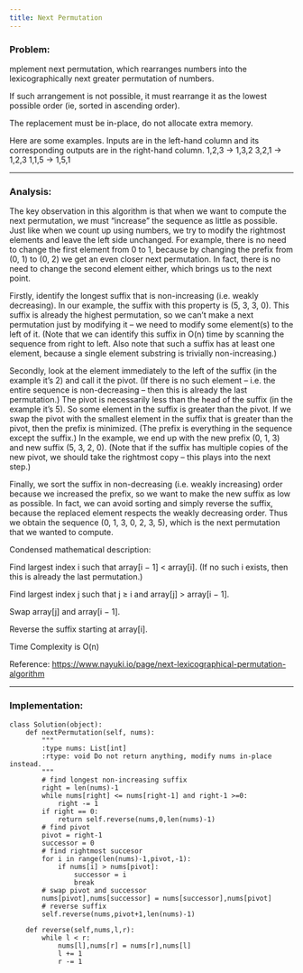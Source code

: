 ```yaml
---
title: Next Permutation
---
```


### Problem:
mplement next permutation, which rearranges numbers into the lexicographically next greater permutation of numbers.

If such arrangement is not possible, it must rearrange it as the lowest possible order (ie, sorted in ascending order).

The replacement must be in-place, do not allocate extra memory.

Here are some examples. Inputs are in the left-hand column and its corresponding outputs are in the right-hand column.
1,2,3 → 1,3,2
3,2,1 → 1,2,3
1,1,5 → 1,5,1

***

### Analysis:
The key observation in this algorithm is that when we want to compute the next permutation, we must “increase” the sequence as little as possible. Just like when we count up using numbers, we try to modify the rightmost elements and leave the left side unchanged. For example, there is no need to change the first element from 0 to 1, because by changing the prefix from (0, 1) to (0, 2) we get an even closer next permutation. In fact, there is no need to change the second element either, which brings us to the next point.

Firstly, identify the longest suffix that is non-increasing (i.e. weakly decreasing). In our example, the suffix with this property is (5, 3, 3, 0). This suffix is already the highest permutation, so we can’t make a next permutation just by modifying it – we need to modify some element(s) to the left of it. (Note that we can identify this suffix in O(n) time by scanning the sequence from right to left. Also note that such a suffix has at least one element, because a single element substring is trivially non-increasing.)

Secondly, look at the element immediately to the left of the suffix (in the example it’s 2) and call it the pivot. (If there is no such element – i.e. the entire sequence is non-decreasing – then this is already the last permutation.) The pivot is necessarily less than the head of the suffix (in the example it’s 5). So some element in the suffix is greater than the pivot. If we swap the pivot with the smallest element in the suffix that is greater than the pivot, then the prefix is minimized. (The prefix is everything in the sequence except the suffix.) In the example, we end up with the new prefix (0, 1, 3) and new suffix (5, 3, 2, 0). (Note that if the suffix has multiple copies of the new pivot, we should take the rightmost copy – this plays into the next step.)

Finally, we sort the suffix in non-decreasing (i.e. weakly increasing) order because we increased the prefix, so we want to make the new suffix as low as possible. In fact, we can avoid sorting and simply reverse the suffix, because the replaced element respects the weakly decreasing order. Thus we obtain the sequence (0, 1, 3, 0, 2, 3, 5), which is the next permutation that we wanted to compute.

Condensed mathematical description:

Find largest index i such that array[i − 1] < array[i].
(If no such i exists, then this is already the last permutation.)

Find largest index j such that j ≥ i and array[j] > array[i − 1].

Swap array[j] and array[i − 1].

Reverse the suffix starting at array[i].

Time Complexity is O(n)

Reference: https://www.nayuki.io/page/next-lexicographical-permutation-algorithm

***

### Implementation:
```
class Solution(object):
    def nextPermutation(self, nums):
        """
        :type nums: List[int]
        :rtype: void Do not return anything, modify nums in-place instead.
        """
        # find longest non-increasing suffix
        right = len(nums)-1
        while nums[right] <= nums[right-1] and right-1 >=0:
            right -= 1
        if right == 0:
            return self.reverse(nums,0,len(nums)-1)
        # find pivot
        pivot = right-1
        successor = 0
        # find rightmost succesor
        for i in range(len(nums)-1,pivot,-1):
            if nums[i] > nums[pivot]:
                successor = i
                break
        # swap pivot and successor
        nums[pivot],nums[successor] = nums[successor],nums[pivot]  
        # reverse suffix
        self.reverse(nums,pivot+1,len(nums)-1)
        
    def reverse(self,nums,l,r):
        while l < r:
            nums[l],nums[r] = nums[r],nums[l]
            l += 1
            r -= 1
```